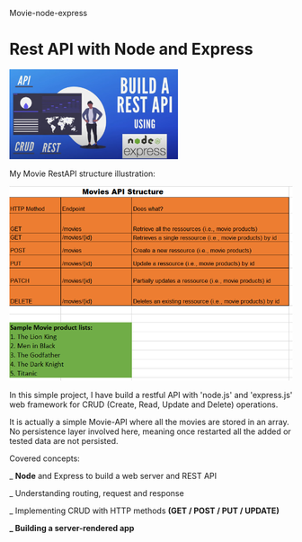  Movie-node-express

# Rest API with Node and Express

<img src="https://github.com/OmarExpo/Movie-node-express/blob/main/RestAPI.PNG" width="300px">
<br>

My Movie RestAPI structure illustration:

<img src="Movie.PNG" alt="drawing" width="200*200"/>
<br>

In this simple project, I have build a restful API with 'node.js' and 'express.js' web framework for CRUD (Create, Read, Update and Delete) operations.

It is actually a simple Movie-API where all the movies are stored in an array. No persistence layer involved here, meaning once restarted all the added or tested data are not persisted.


Covered concepts:

_ <strong>Node</strong> and Express to build a web server and REST API

_ Understanding routing, request and response

_ Implementing CRUD with HTTP methods <strong>(GET / POST / PUT / UPDATE)<strong/>

_ Building a server-rendered app
